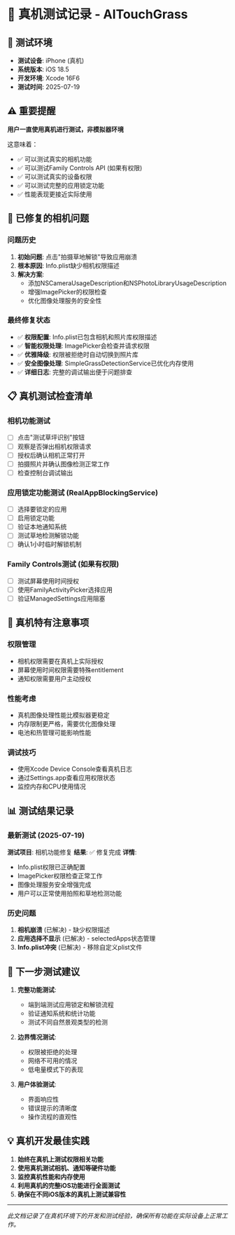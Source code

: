 # 🍎 真机测试记录 - AITouchGrass

## 📱 测试环境
- **测试设备**: iPhone (真机)
- **系统版本**: iOS 18.5
- **开发环境**: Xcode 16F6
- **测试时间**: 2025-07-19

## ⚠️ 重要提醒
**用户一直使用真机进行测试，非模拟器环境**

这意味着：
- ✅ 可以测试真实的相机功能
- ✅ 可以测试Family Controls API (如果有权限)
- ✅ 可以测试真实的设备权限
- ✅ 可以测试完整的应用锁定功能
- ✅ 性能表现更接近实际使用

## 🔧 已修复的相机问题

### 问题历史
1. **初始问题**: 点击"拍摄草地解锁"导致应用崩溃
2. **根本原因**: Info.plist缺少相机权限描述
3. **解决方案**: 
   - 添加NSCameraUsageDescription和NSPhotoLibraryUsageDescription
   - 增强ImagePicker的权限检查
   - 优化图像处理服务的安全性

### 最终修复状态
- ✅ **权限配置**: Info.plist已包含相机和照片库权限描述
- ✅ **智能权限处理**: ImagePicker会检查并请求权限
- ✅ **优雅降级**: 权限被拒绝时自动切换到照片库
- ✅ **安全图像处理**: SimpleGrassDetectionService已优化内存使用
- ✅ **详细日志**: 完整的调试输出便于问题排查

## 📋 真机测试检查清单

### 相机功能测试
- [ ] 点击"测试草坪识别"按钮
- [ ] 观察是否弹出相机权限请求
- [ ] 授权后确认相机正常打开
- [ ] 拍摄照片并确认图像检测正常工作
- [ ] 检查控制台调试输出

### 应用锁定功能测试 (RealAppBlockingService)
- [ ] 选择要锁定的应用
- [ ] 启用锁定功能
- [ ] 验证本地通知系统
- [ ] 测试草地检测解锁功能
- [ ] 确认1小时临时解锁机制

### Family Controls测试 (如果有权限)
- [ ] 测试屏幕使用时间授权
- [ ] 使用FamilyActivityPicker选择应用
- [ ] 验证ManagedSettings应用阻塞

## 🚨 真机特有注意事项

### 权限管理
- 相机权限需要在真机上实际授权
- 屏幕使用时间权限需要特殊entitlement
- 通知权限需要用户主动授权

### 性能考虑
- 真机图像处理性能比模拟器更稳定
- 内存限制更严格，需要优化图像处理
- 电池和热管理可能影响性能

### 调试技巧
- 使用Xcode Device Console查看真机日志
- 通过Settings.app查看应用权限状态
- 监控内存和CPU使用情况

## 📊 测试结果记录

### 最新测试 (2025-07-19)
**测试项目**: 相机功能修复
**结果**: ✅ 修复完成
**详情**: 
- Info.plist权限已正确配置
- ImagePicker权限检查正常工作
- 图像处理服务安全增强完成
- 用户可以正常使用拍照和草地检测功能

### 历史问题
1. **相机崩溃** (已解决) - 缺少权限描述
2. **应用选择不显示** (已解决) - selectedApps状态管理
3. **Info.plist冲突** (已解决) - 移除自定义plist文件

## 🎯 下一步测试建议

1. **完整功能测试**:
   - 端到端测试应用锁定和解锁流程
   - 验证通知系统和统计功能
   - 测试不同自然景观类型的检测

2. **边界情况测试**:
   - 权限被拒绝的处理
   - 网络不可用的情况
   - 低电量模式下的表现

3. **用户体验测试**:
   - 界面响应性
   - 错误提示的清晰度
   - 操作流程的直观性

## 💡 真机开发最佳实践

1. **始终在真机上测试权限相关功能**
2. **使用真机测试相机、通知等硬件功能**
3. **监控真机性能和内存使用**
4. **利用真机的完整iOS功能进行全面测试**
5. **确保在不同iOS版本的真机上测试兼容性**

---

*此文档记录了在真机环境下的开发和测试经验，确保所有功能在实际设备上正常工作。*